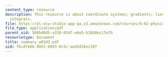 ```yaml
---
content_type: resource
description: This resource is about coordinate systems; gradients; line and surface
  integrals.
file: https://ol-ocw-studio-app-qa.s3.amazonaws.com/courses/8-02-physics-ii-electricity-and-magnetism-spring-2007/fbcd7e6b803188930c5cae42d26ec397_summary_w01d3.pdf
file_type: application/pdf
parent_uid: 588b48d5-a339-0347-e6e5-b16b0ec1fe7b
resourcetype: Document
title: summary_w01d3.pdf
uid: fbcd7e6b-8031-8893-0c5c-ae42d26ec397
---
```

